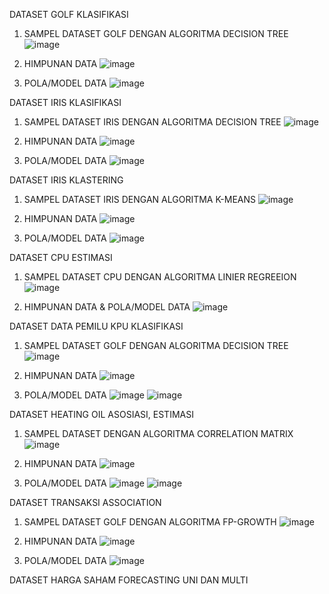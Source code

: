 DATASET GOLF KLASIFIKASI

1. SAMPEL DATASET GOLF DENGAN ALGORITMA DECISION TREE
![image](https://user-images.githubusercontent.com/115450488/197754174-9c3d0ba2-79b1-402f-a133-a3e295a71825.png)

2. HIMPUNAN DATA
![image](https://user-images.githubusercontent.com/115450488/197754322-98ad32ad-09c2-4bfb-90bf-afe5aa360675.png)

3. POLA/MODEL DATA
![image](https://user-images.githubusercontent.com/115450488/197754524-c9bc4a9a-af55-4554-9ddb-a88456b6d998.png)


DATASET IRIS KLASIFIKASI

1. SAMPEL DATASET IRIS DENGAN ALGORITMA DECISION TREE
![image](https://user-images.githubusercontent.com/115450488/197755884-f4720b69-8ae5-4878-8dec-daec199abf9b.png)

2. HIMPUNAN DATA
![image](https://user-images.githubusercontent.com/115450488/197756101-94e85322-981e-4d64-8746-11c79d9e69f0.png)

3. POLA/MODEL DATA
![image](https://user-images.githubusercontent.com/115450488/197756240-1561230a-4c6e-408e-8f3e-a07f62484e46.png)


DATASET IRIS KLASTERING

1. SAMPEL DATASET IRIS DENGAN ALGORITMA K-MEANS
![image](https://user-images.githubusercontent.com/115450488/197758114-078bd90b-1e36-4c66-b0da-4210470c1f75.png)

2. HIMPUNAN DATA
![image](https://user-images.githubusercontent.com/115450488/197758419-a86d148e-84ce-4298-9295-29ae77b3f241.png)

3. POLA/MODEL DATA
![image](https://user-images.githubusercontent.com/115450488/197758479-17f12c69-a698-48a0-aef3-05fdb568ee5e.png)


DATASET CPU ESTIMASI

1. SAMPEL DATASET CPU DENGAN ALGORITMA LINIER REGREEION
![image](https://user-images.githubusercontent.com/115450488/197758885-f9f64ec5-b159-44d2-9ba4-9ba6d440bb0f.png)

2. HIMPUNAN DATA & POLA/MODEL DATA
![image](https://user-images.githubusercontent.com/115450488/197758949-989443fe-ddd3-4e2f-8343-96a0b510fa87.png)


DATASET DATA PEMILU KPU KLASIFIKASI

1. SAMPEL DATASET GOLF DENGAN ALGORITMA DECISION TREE
![image](https://user-images.githubusercontent.com/115450488/197760461-7245d419-26a9-44b0-80ad-02d22a06a6e6.png)

2. HIMPUNAN DATA
![image](https://user-images.githubusercontent.com/115450488/197760536-0d3e0717-fce8-444e-9ade-31f55e253790.png)

3. POLA/MODEL DATA
![image](https://user-images.githubusercontent.com/115450488/197760589-ed2689f3-753e-42ce-b050-096f86da68bb.png)
![image](https://user-images.githubusercontent.com/115450488/197760631-778b7f65-16f4-4bcf-98bd-93b7fb92f086.png)


DATASET HEATING OIL ASOSIASI, ESTIMASI

1. SAMPEL DATASET DENGAN ALGORITMA CORRELATION MATRIX
![image](https://user-images.githubusercontent.com/115450488/197761030-a091c682-5edc-4c55-8448-792d2ea49eb7.png)

2. HIMPUNAN DATA
![image](https://user-images.githubusercontent.com/115450488/197761105-c350a7c3-c489-41e5-b17d-ff518b387d21.png)

3. POLA/MODEL DATA
![image](https://user-images.githubusercontent.com/115450488/197761197-68740da1-0323-4628-8a45-96c74993bf3c.png)
![image](https://user-images.githubusercontent.com/115450488/197761221-6df0e575-66ce-41f0-9908-df8ba5d83616.png)


DATASET TRANSAKSI ASSOCIATION

1. SAMPEL DATASET GOLF DENGAN ALGORITMA FP-GROWTH
![image](https://user-images.githubusercontent.com/115450488/197761778-bfc4b233-39ae-4eaf-b3a9-079bb320c7e6.png)

2. HIMPUNAN DATA
![image](https://user-images.githubusercontent.com/115450488/197761885-09ff4e3e-ae6d-4296-820b-b9060ece62b9.png)

3. POLA/MODEL DATA
![image](https://user-images.githubusercontent.com/115450488/197762053-d7c9ae37-8015-491a-9f6c-a50ebb8dd5d7.png)


DATASET HARGA SAHAM FORECASTING UNI DAN MULTI
